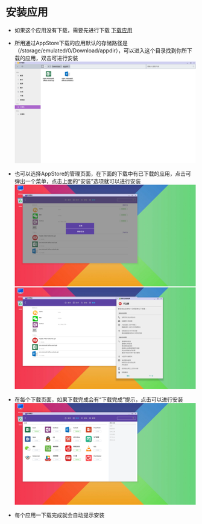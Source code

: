 
# 安装应用

- 如果这个应用没有下载，需要先进行下载  [下载应用](../soft/%E4%B8%8B%E8%BD%BD%E5%BA%94%E7%94%A8.md)

- 所用通过AppStore下载的应用默认的存储路径是（/storage/emulated/0/Download/appdir），可以进入这个目录找到你所下载的应用，双击可进行安装
![](https://github.com/openthos/appstore-ota-analysis/blob/master/pic/applist.png)

- 也可以选择AppStore的管理页面，在下面的下载中有已下载的应用，点击可弹出一个菜单，点击上面的“安装”选项就可以进行安装
![](https://github.com/openthos/appstore-ota-analysis/blob/master/pic/managerInstall.png)
![](https://github.com/openthos/appstore-ota-analysis/blob/master/pic/install.png)

- 在每个下载页面，如果下载完成会有“下载完成”提示，点击可以进行安装
![](https://github.com/openthos/appstore-ota-analysis/blob/master/pic/pageInstall.png)

- 每个应用一下载完成就会自动提示安装
